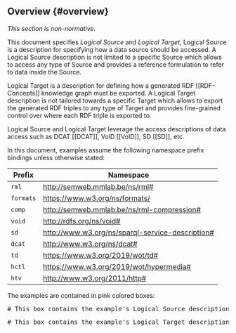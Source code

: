 ## Overview {#overview}

*This section is non-normative.*

This document specifies *Logical Source* and *Logical Target*, 
Logical Source is a description
for specifying how a data source should be accessed.
A Logical Source description is not limited to a specific Source
which allows to access any type of Source and provides a reference formulation
to refer to data inside the Source.

Logical Target is
a description for defining how a generated 
RDF [[RDF-Concepts]]
knowledge graph must be exported. 
A Logical Target description is not tailored towards a specific Target 
which allows to export the generated RDF triples to any type of Target
and provides fine-grained control over where each RDF triple is exported to.

Logical Source and Logical Target leverage
the access descriptions of data access 
such as DCAT [[DCAT]], VoID [[VoID]], SD [[SD]], etc. 

In this document, examples assume 
the following namespace prefix bindings unless otherwise stated:

| Prefix    | Namespace                                        |
| --------- | ------------------------------------------------ |
| `rml`     | http://semweb.mmlab.be/ns/rml#                   |
| `formats` | https://www.w3.org/ns/formats/                   |
| `comp`    | http://semweb.mmlab.be/ns/rml-compression#       |
| `void`    | http://rdfs.org/ns/void#                         |
| `sd`      | http://www.w3.org/ns/sparql-service-description# |
| `dcat`    | http://www.w3.org/ns/dcat#                       |
| `td`      | https://www.w3.org/2019/wot/td#                  |
| `hctl`    | https://www.w3.org/2019/wot/hypermedia#          |
| `htv`     | http://www.w3.org/2011/http#                     |

The examples are contained in pink colored boxes:

<pre class="ex-source">
# This box contains the example's Logical Source description.
</pre>

<pre class="ex-target">
# This box contains the example's Logical Target description.
</pre>
